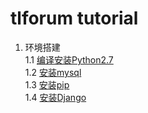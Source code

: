 # tlforum tutorial
1. 环境搭建  
	1.1 [编译安装Python2.7](https://github.com/TanLian/tlforum/blob/master/book/%E7%BC%96%E8%AF%91%E5%AE%89%E8%A3%85Python2.7.md)  
	1.2 [安装mysql](https://github.com/TanLian/tlforum/blob/master/book/%E5%AE%89%E8%A3%85mysql.md)  
	1.3 [安装pip](https://github.com/TanLian/tlforum/blob/master/book/%E5%AE%89%E8%A3%85pip.md)  
	1.4 [安装Django](https://github.com/TanLian/tlforum/blob/master/book/%E5%AE%89%E8%A3%85Django.md)  
	